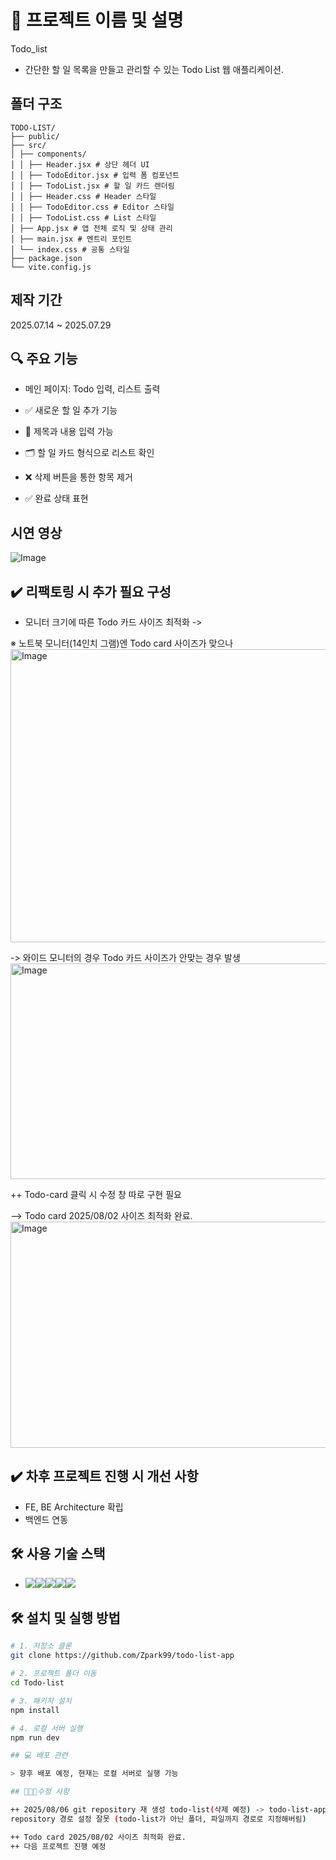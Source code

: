 # 📌 프로젝트 이름 및 설명
Todo_list

- 간단한 할 일 목록을 만들고 관리할 수 있는 Todo List 웹 애플리케이션.

## 폴더 구조
```
TODO-LIST/
├── public/
├── src/
│ ├── components/
│ │ ├── Header.jsx # 상단 헤더 UI
│ │ ├── TodoEditor.jsx # 입력 폼 컴포넌트
│ │ ├── TodoList.jsx # 할 일 카드 렌더링
│ │ ├── Header.css # Header 스타일
│ │ ├── TodoEditor.css # Editor 스타일
│ │ ├── TodoList.css # List 스타일
│ ├── App.jsx # 앱 전체 로직 및 상태 관리
│ ├── main.jsx # 엔트리 포인트
│ └── index.css # 공통 스타일
├── package.json
└── vite.config.js
```
## 제작 기간
2025.07.14 ~ 2025.07.29

## 🔍 주요 기능

- 메인 페이지: Todo 입력, 리스트 출력

- ✅ 새로운 할 일 추가 기능
- 📝 제목과 내용 입력 가능
- 🗂️ 할 일 카드 형식으로 리스트 확인
- ❌ 삭제 버튼을 통한 항목 제거
- ✅ 완료 상태 표현

## 시연 영상

![Image](https://github.com/user-attachments/assets/50a9e95d-d812-42b1-8283-a6a4f45d22a4)
  
## ✔️ 리팩토링 시 추가 필요 구성
- 모니터 크기에 따른 Todo 카드 사이즈 최적화 -> 

※ 노트북 모니터(14인치 그램)엔 Todo card 사이즈가 맞으나
<img width="956" height="469" alt="Image" src="https://github.com/user-attachments/assets/21b872e5-2abc-48c2-9e0d-a6f581a59a01" />

-> 와이드 모니터의 경우 Todo 카드 사이즈가 안맞는 경우 발생
 <img width="852" height="345" alt="Image" src="https://github.com/user-attachments/assets/a0f95303-27a8-4815-af10-4b64397c1246" />

++ Todo-card 클릭 시 수정 창 따로 구현 필요

--> Todo card 2025/08/02 사이즈 최적화 완료.
<img width="869" height="362" alt="Image" src="https://github.com/user-attachments/assets/e0ff708e-8efa-4b7f-9d2c-c72dd610dd70" />
## ✔️ 차후 프로젝트 진행 시 개선 사항
- FE, BE Architecture 확립
- 백엔드 연동

## 🛠 사용 기술 스택
- <img src="https://img.shields.io/badge/Html5-E34F26?style=for-the-badge&logo=Html5&logoColor=white"><img src="https://img.shields.io/badge/CSS-663399?style=for-the-badge&logo=CSS&logoColor=white"><img src="https://img.shields.io/badge/Javascript-F7DF1E?style=for-the-badge&logo=Javascript&logoColor=white"><img src="https://img.shields.io/badge/React-61DAFB?style=for-the-badge&logo=React&logoColor=white"><img src="https://img.shields.io/badge/Vite-646CFF?style=for-the-badge&logo=Vite&logoColor=white">  

## 🛠 설치 및 실행 방법

```bash
# 1. 저장소 클론
git clone https://github.com/Zpark99/todo-list-app

# 2. 프로젝트 폴더 이동
cd Todo-list

# 3. 패키지 설치
npm install

# 4. 로컬 서버 실행
npm run dev

## 💻 배포 관련

> 향후 배포 예정, 현재는 로컬 서버로 실행 가능

## 👨🏿‍🔧수정 사항 

++ 2025/08/06 git repository 재 생성 todo-list(삭제 예정) -> todo-list-app
repository 경로 설정 잘못 (todo-list가 아닌 폴더, 파일까지 경로로 지정해버림)

++ Todo card 2025/08/02 사이즈 최적화 완료.
++ 다음 프로젝트 진행 예정
